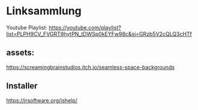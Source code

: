 # Linksammlung
Youtube Playlist: https://youtube.com/playlist?list=PLPH9CV_FVGRT9hytPN_tDWSp0kEYFw98c&si=GRzb5V2cQLQ3cHTf

## assets:
https://screamingbrainstudios.itch.io/seamless-space-backgrounds 

## Installer
https://jrsoftware.org/ishelp/